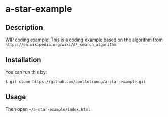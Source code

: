 # a-star-example

## Description
WIP coding example!
This is a coding example based on the algorithm from 
`https://en.wikipedia.org/wiki/A*_search_algorithm`


## Installation
You can run this by:
```
$ git clone https://github.com/apollotruong/a-star-example.git
```
## Usage
Then open `~/a-star-example/index.html`
